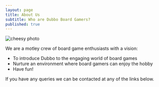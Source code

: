 ```yaml
---
layout: page
title: About Us
subtitle: Who are Dubbo Board Gamers?
published: true
---
```

![cheesy photo]({{site.baseurl}}/img/cheese.jpg)

We are a motley crew of board game enthusiasts with a vision:

- To introduce Dubbo to the engaging world of board games
- Nurture an environment where board gamers can enjoy the hobby
- Have fun!

If you have any queries we can be contacted at any of the links below.
